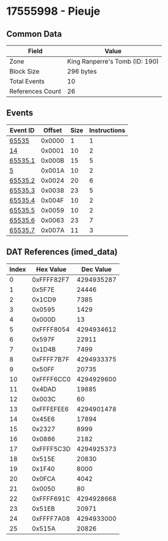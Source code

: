 # 17555998 - Pieuje

## Common Data

| Field            | Value                          |
|------------------|--------------------------------|
| Zone             | King Ranperre's Tomb (ID: 190) |
| Block Size       | 296 bytes                      |
| Total Events     | 10                             |
| References Count | 26                             |

## Events

| Event ID                | Offset   |   Size |   Instructions |
|-------------------------|----------|--------|----------------|
| [65535](./65535.md)     | 0x0000   |      1 |              1 |
| [14](./14.md)           | 0x0001   |     10 |              2 |
| [65535.1](./65535.1.md) | 0x000B   |     15 |              5 |
| [5](./5.md)             | 0x001A   |     10 |              2 |
| [65535.2](./65535.2.md) | 0x0024   |     20 |              6 |
| [65535.3](./65535.3.md) | 0x0038   |     23 |              5 |
| [65535.4](./65535.4.md) | 0x004F   |     10 |              2 |
| [65535.5](./65535.5.md) | 0x0059   |     10 |              2 |
| [65535.6](./65535.6.md) | 0x0063   |     23 |              7 |
| [65535.7](./65535.7.md) | 0x007A   |     11 |              3 |

## DAT References (imed_data)

|   Index | Hex Value   |   Dec Value |
|---------|-------------|-------------|
|       0 | 0xFFFF82F7  |  4294935287 |
|       1 | 0x5F7E      |       24446 |
|       2 | 0x1CD9      |        7385 |
|       3 | 0x0595      |        1429 |
|       4 | 0x000D      |          13 |
|       5 | 0xFFFF8054  |  4294934612 |
|       6 | 0x597F      |       22911 |
|       7 | 0x1D4B      |        7499 |
|       8 | 0xFFFF7B7F  |  4294933375 |
|       9 | 0x50FF      |       20735 |
|      10 | 0xFFFF6CC0  |  4294929600 |
|      11 | 0x4DAD      |       19885 |
|      12 | 0x003C      |          60 |
|      13 | 0xFFFEFEE6  |  4294901478 |
|      14 | 0x45E6      |       17894 |
|      15 | 0x2327      |        8999 |
|      16 | 0x0886      |        2182 |
|      17 | 0xFFFF5C3D  |  4294925373 |
|      18 | 0x515E      |       20830 |
|      19 | 0x1F40      |        8000 |
|      20 | 0x0FCA      |        4042 |
|      21 | 0x0050      |          80 |
|      22 | 0xFFFF691C  |  4294928668 |
|      23 | 0x51EB      |       20971 |
|      24 | 0xFFFF7A08  |  4294933000 |
|      25 | 0x515A      |       20826 |
